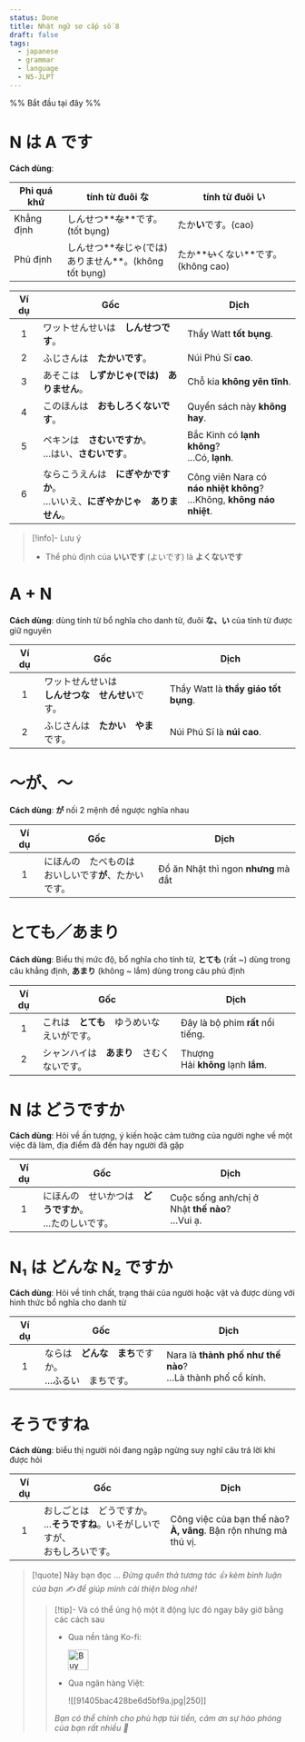 ```yaml
---
status: Done
title: Nhật ngữ sơ cấp số 8
draft: false
tags:
  - japanese
  - grammar
  - language
  - N5-JLPT
---
```

%% Bắt đầu tại đây %%
# N は A です
**Cách dùng**:

|Phi quá khứ|tính từ đuôi な|tính từ đuôi い|
|---|---|---|
|Khẳng định|しんせつ**~~な~~**です。(tốt bụng)|たか**い**です。(cao)|
|Phủ định|しんせつ**~~な~~じゃ(では)　  <br>ありません**。(không tốt bụng)|たか**~~い~~くない**です。(không cao)|

| Ví dụ | Gốc                                              | Dịch                                                                          |
| :---: | ------------------------------------------------ | ----------------------------------------------------------------------------- |
|   1   | ワットせんせいは　**しんせつです**。                             | Thầy Watt **tốt bụng**.                                                       |
|   2   | ふじさんは　**たかいです**。                                 | Núi Phú Sĩ **cao**.                                                           |
|   3   | あそこは　**しずかじゃ(では)　ありません**。                        | Chỗ kia **không yên tĩnh**.                                                   |
|   4   | このほんは　**おもしろくないです**。                             | Quyển sách này **không hay**.                                                 |
|   5   | ペキンは　**さむいですか**。  <br>…はい、**さむいです**。             | Bắc Kinh có **lạnh không**?  <br>…Có, **lạnh**.                               |
|   6   | ならこうえんは　**にぎやかですか**。  <br>…いいえ、**にぎやかじゃ　ありません**。 | Công viên Nara có  <br>**náo nhiệt không**?  <br>…Không, **không náo nhiệt**. |

> [!info]- Lưu ý
> - Thể phủ định của **いいです** (よいです) là **よくないです**

# A + N
**Cách dùng**: dùng tính từ bổ nghĩa cho danh từ, đuôi **な、い** của tính từ được giữ nguyên

| Ví dụ | Gốc                                                    | Dịch                                 |
|:-----:| ------------------------------------------------------ | ------------------------------------ |
|   1   | ワットせんせいは　  <br>**しんせつな　せんせい**です。 | Thầy Watt là **thầy giáo tốt bụng**. |
|   2   | ふじさんは　**たかい　やま**です。                     | Núi Phú Sĩ là **núi cao**.           |

# ～が、～
**Cách dùng**: **が** nối 2 mệnh đề ngược nghĩa nhau

| Ví dụ | Gốc                                                          | Dịch                                 |
|:-----:| ------------------------------------------------------------ | ------------------------------------ |
|   1   | にほんの　たべものは　  <br>おいしいです**が**、たかいです。 | Đồ ăn Nhật thì ngon **nhưng** mà đắt |

# とても／あまり
**Cách dùng**: Biểu thị mức độ, bổ nghĩa cho tính từ, **とても** (rất ~) dùng trong câu khẳng định, **あまり** (không ~ lắm) dùng trong câu phủ định

| Ví dụ | Gốc                                          | Dịch                               |
|:-----:| -------------------------------------------- | ---------------------------------- |
|   1   | これは　**とても**　ゆうめいな　えいがです。 | Đây là bộ phim **rất** nổi tiếng.  |
|   2   | シャンハイは　**あまり**　さむくないです。   | Thượng Hải **không** lạnh **lắm**. |

# N は どうですか
**Cách dùng**: Hỏi về ấn tượng, ý kiến hoặc cảm tưởng của người nghe về một việc đã làm, địa điểm đã đến hay người đã gặp

| Ví dụ | Gốc                                                         | Dịch                                               |
|:-----:| ----------------------------------------------------------- | -------------------------------------------------- |
|   1   | にほんの　せいかつは　**どうですか**。  <br>…たのしいです。 | Cuộc sống anh/chị ở Nhật **thế nào**?  <br>…Vui ạ. |
	
# N₁ は どんな N₂ ですか
**Cách dùng**: Hỏi về tính chất, trạng thái của người hoặc vật và được dùng với hình thức bổ nghĩa cho danh từ

| Ví dụ | Gốc                                                       | Dịch                                                           |
|:-----:| --------------------------------------------------------- | -------------------------------------------------------------- |
|   1   | ならは　**どんな　まち**ですか。  <br>…ふるい　まちです。 | Nara là **thành phố như thế nào**?  <br>…Là thành phố cổ kính. |

# そうですね
**Cách dùng**: biểu thị người nói đang ngập ngừng suy nghĩ câu trả lời khi được hỏi

| Ví dụ | Gốc                                                  | Dịch                                                                  |
| :---: | ---------------------------------------------------- | --------------------------------------------------------------------- |
|   1   | おしごとは　どうですか。  <br>…**そうですね**。いそがしいですが、  <br>おもしろいです。 | Công việc của bạn thế nào?  <br>**À, vâng**. Bận rộn nhưng mà thú vị. |

> [!quote] Này bạn đọc ...
> *Đừng quên thả tương tác 👍 kèm bình luận của bạn ✍️ để giúp mình cải thiện blog nhé!* 
> > [!tip]- Và có thể ủng hộ một ít động lực đó ngay bây giờ bằng các cách sau
> > - Qua nền tảng Ko-fi:
> > 
> >   <a href='https://ko-fi.com/M4M111S8CI' target='_blank'><img height='36' style='border:0px;height:36px;' src='https://storage.ko-fi.com/cdn/kofi3.png?v=3' border='0' alt='Buy Me a Coffee at ko-fi.com' /></a>
> > - Qua ngân hàng Việt:
> >   
> >   ![[91405bac428be6d5bf9a.jpg|250]]
> > 
> > *Bạn có thể chỉnh cho phù hợp túi tiền, cảm ơn sự hào phóng của bạn rất nhiều 🥰*